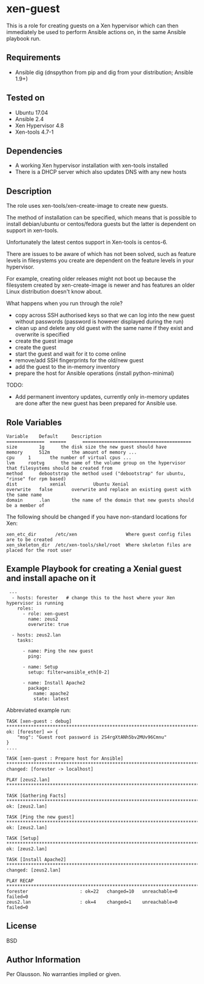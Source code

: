 xen-guest
=========

This is a role for creating guests on a Xen hypervisor which can then immediately be used to perform Ansible actions on, in the same Ansible playbook run.

Requirements
------------

* Ansible dig (dnspython from pip and dig from your distribution; Ansible 1.9+)

Tested on
---------

* Ubuntu 17.04
* Ansible 2.4
* Xen Hypervisor 4.8
* Xen-tools 4.7-1

Dependencies
------------

* A working Xen hypervisor installation with xen-tools installed
* There is a DHCP server which also updates DNS with any new hosts

Description
-----------

The role uses xen-tools/xen-create-image to create new guests.

The method of installation can be specified, which means that is possible to install debian/ubuntu or centos/fedora guests but the latter is dependent on support in xen-tools.

Unfortunately the latest centos support in Xen-tools is centos-6.

There are issues to be aware of which has not been solved, such as feature levels in filesystems you create are dependent on the feature levels in your hypervisor.

For example, creating older releases might not boot up because the filesystem created by xen-create-image is newer and has features an older Linux distribution doesn't know about.

What happens when you run through the role?

 - copy across SSH authorised keys so that we can log into the new guest without passwords (password is however displayed during the run)
 - clean up and delete any old guest with the same name if they exist and overwrite is specified
 - create the guest image
 - create the guest
 - start the guest and wait for it to come online
 - remove/add SSH fingerprints for the old/new guest
 - add the guest to the in-memory inventory
 - prepare the host for Ansible operations (install python-minimal)

TODO:

* Add permanent inventory updates, currently only in-memory updates are done after the new guest has been prepared for Ansible use.


Role Variables
--------------

    Variable	Default		Description  
    ==============	======		========================================
    size 		1g 		the disk size the new guest should have
    memory 		512m		the amount of memory ...
    cpu		1		the number of virtual cpus ...
    lvm		rootvg		the name of the volume group on the hypervisor that filesystems should be created from
    method		debootstrap	the method used ("debootstrap" for ubuntu, "rinse" for rpm based)
    dist            xenial          Ubuntu Xenial
    overwrite	false		overwrite and replace an existing guest with the same name
    domain		.lan		the name of the domain that new guests should be a member of
  
The following should be changed if you have non-standard locations for Xen:
  
    xen_etc_dir	      /etc/xen	       	        Where guest config files are to be created
    xen_skeleton_dir  /etc/xen-tools/skel/root  Where skeleton files are placed for the root user


Example Playbook for creating a Xenial guest and install apache on it
---------------------------------------------------------------------
    
     ---
      - hosts: forester   # change this to the host where your Xen hypervisor is running
        roles:
          - role: xen-guest
            name: zeus2
            overwrite: true
   
      - hosts: zeus2.lan
        tasks:

          - name: Ping the new guest
            ping:

          - name: Setup
            setup: filter=ansible_eth[0-2]

          - name: Install Apache2
            package:
              name: apache2
              state: latest

Abbreviated example run:

    TASK [xen-guest : debug] **************************************************************************************************************************************************************
    ok: [forester] => {
        "msg": "Guest root password is 2S4rgXtANh5bv2MUv96Cmnu"
    }
    ....

    TASK [xen-guest : Prepare host for Ansible] *******************************************************************************************************************************************
    changed: [forester -> localhost]
    
    PLAY [zeus2.lan] **********************************************************************************************************************************************************************
    
    TASK [Gathering Facts] ****************************************************************************************************************************************************************
    ok: [zeus2.lan]

    TASK [Ping the new guest] *************************************************************************************************************************************************************
    ok: [zeus2.lan]

    TASK [Setup] **************************************************************************************************************************************************************************
    ok: [zeus2.lan]

    TASK [Install Apache2] ****************************************************************************************************************************************************************
    changed: [zeus2.lan]

    PLAY RECAP ****************************************************************************************************************************************************************************
    forester                   : ok=22   changed=10   unreachable=0    failed=0   
    zeus2.lan                  : ok=4    changed=1    unreachable=0    failed=0  

License
-------

BSD

Author Information
------------------

Per Olausson. No warranties implied or given.
